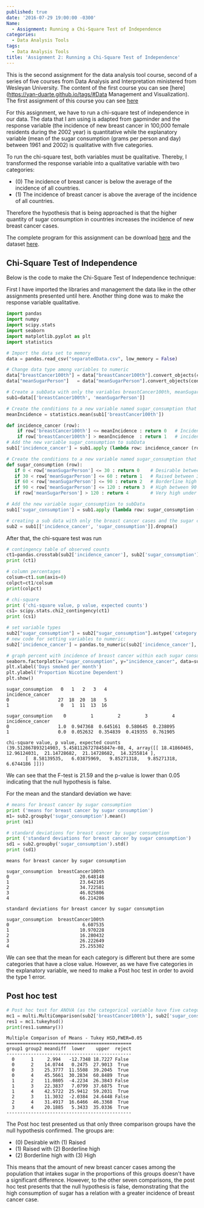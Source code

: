 ```yaml
---
published: true
date: '2016-07-29 19:00:00 -0300'
Name:
  - Assignment: Running a Chi-Square Test of Independence
categories:
  - Data Analysis Tools
tags:
  - Data Analysis Tools
title: 'Assignment 2: Running a Chi-Square Test of Independence'
---
```

This is the second assignment for the data analysis tool course, second of a series of five courses from Data Analysis and Interpretation ministered from Wesleyan University.
The content of the first course you can see [here](https://yan-duarte.github.io/tags/#Data Management and Visualization).
The first assignment of this course you can see [here](https://yan-duarte.github.io/2016/DAT-Assignment1/)

For this assignment, we have to run a chi-square test of independence in our data.
The data that I am using is adapted from gapminder and the response variable (the incidence of new breast cancer in 100,000 female residents during the 2002 year) is quantitative while the explanatory variable (mean of the sugar consumption (grams per person and day) between 1961 and 2002) is qualitative with five categories.
 
To run the chi-square test, both variables must be qualitative. 
Thereby, I transformed the response variable into a qualitative variable with two categories:

  - (0) The incidence of breast cancer is below the average of the incidence of all countries.
  - (1) The incidence of breast cancer is above the average of the incidence of all countries.

Therefore the hypothesis that is being approached is that the higher quantity of sugar consumption in countries increases the incidence of new breast cancer cases.

The complete program for this assignment can be download [here](https://yan-duarte.github.io/archives/dat-assignment2.py) and the dataset [here](https://yan-duarte.github.io/archives/separatedData.csv).


## **Chi-Square Test of Independence**

Below is the code to make the Chi-Square Test of Independence technique:

First I have imported the libraries and management the data like in the other assignments presented until here. Another thing done was to make the response variable qualitative.

```python
import pandas
import numpy
import scipy.stats
import seaborn
import matplotlib.pyplot as plt
import statistics

# Import the data set to memory
data = pandas.read_csv("separatedData.csv", low_memory = False)

# Change data type among variables to numeric
data["breastCancer100th"] = data["breastCancer100th"].convert_objects(convert_numeric=True)
data["meanSugarPerson"]   = data["meanSugarPerson"].convert_objects(convert_numeric=True)

# Create a subData with only the variables breastCancer100th, meanSugarPerson, meanFoodPerson, meanCholesterol
sub1=data[['breastCancer100th', 'meanSugarPerson']]

# Create the conditions to a new variable named sugar_consumption that will categorize the meanSugarPerson answers
meanIncidence = statistics.mean(sub1['breastCancer100th'])

def incidence_cancer (row):
    if row['breastCancer100th'] <= meanIncidence : return 0   # Incidence of breast cancer is below the average of the incidence of all countries.
    if row['breastCancer100th'] > meanIncidence  : return 1   # incidence of breast cancer is above the average of the incidence of all countries.
# Add the new variable sugar_consumption to subData
sub1['incidence_cancer'] = sub1.apply (lambda row: incidence_cancer (row),axis=1)

# Create the conditions to a new variable named sugar_consumption that will categorize the meanSugarPerson answers
def sugar_consumption (row):
   if 0 < row['meanSugarPerson'] <= 30 : return 0    # Desirable between 0 and 30 g.
   if 30 < row['meanSugarPerson'] <= 60 : return 1   # Raised between 30 and 60 g.
   if 60 < row['meanSugarPerson'] <= 90 : return 2   # Borderline high between 60 and 90 g.
   if 90 < row['meanSugarPerson'] <= 120 : return 3  # High between 90 and 120 g.
   if row['meanSugarPerson'] > 120 : return 4        # Very high under 120g.

# Add the new variable sugar_consumption to subData
sub1['sugar_consumption'] = sub1.apply (lambda row: sugar_consumption (row),axis=1)

# creating a sub data with only the breast cancer cases and the sugar consumption mean
sub2 = sub1[['incidence_cancer', 'sugar_consumption']].dropna()
```

After that, the chi-square test was run

```python 
# contingency table of observed counts
ct1=pandas.crosstab(sub2['incidence_cancer'], sub2['sugar_consumption'])
print (ct1)

# column percentages
colsum=ct1.sum(axis=0)
colpct=ct1/colsum
print(colpct)

# chi-square
print ('chi-square value, p value, expected counts')
cs1= scipy.stats.chi2_contingency(ct1)
print (cs1)

# set variable types
sub2["sugar_consumption"] = sub2["sugar_consumption"].astype('category')
# new code for setting variables to numeric:
sub2['incidence_cancer'] = pandas.to_numeric(sub2['incidence_cancer'], errors='coerce')

# graph percent with incidence of breast cancer within each sugar consumption group
seaborn.factorplot(x="sugar_consumption", y="incidence_cancer", data=sub2, kind="bar", ci=None)
plt.xlabel('Days smoked per month')
plt.ylabel('Proportion Nicotine Dependent')
plt.show()
```

```
sugar_consumption   0   1   2   3   4
incidence_cancer                     
0                  27  18  20  18   5
1                   0   1  11  13  16

sugar_consumption    0         1         2         3         4
incidence_cancer                                              
0                  1.0  0.947368  0.645161  0.580645  0.238095
1                  0.0  0.052632  0.354839  0.419355  0.761905

chi-square value, p value, expected counts
(39.512867893214903, 5.4581126727845847e-08, 4, array([[ 18.41860465,  12.96124031,  21.14728682,  21.14728682,  14.3255814 ],
       [  8.58139535,   6.03875969,   9.85271318,   9.85271318,   6.6744186 ]]))
```



We can see that the F-test is 21.59 and the p-value is lower than 0.05 indicating that the null hypothesis is false.

For the mean and the standard deviation we have:

```python 
# means for breast cancer by sugar consumption
print ('means for breast cancer by sugar consumption')
m1= sub2.groupby('sugar_consumption').mean()
print (m1)

# standard deviations for breast cancer by sugar consumption
print ('standard deviations for breast cancer by sugar consumption')
sd1 = sub2.groupby('sugar_consumption').std()
print (sd1)
```
```
means for breast cancer by sugar consumption
                   
sugar_consumption  breastCancer100th                 
0                          20.648148
1                          23.642105
2                          34.722581
3                          46.025806
4                          66.214286

standard deviations for breast cancer by sugar consumption
                   
sugar_consumption  breastCancer100th                 
0                           6.607535
1                          10.970228
2                          16.280432
3                          26.222649
4                          25.255302
```

We can see that the mean for each category is different but there are some categories that have a close value. However, as we have five categories in the explanatory variable, we need to make a Post hoc test in order to avoid the type 1 error.

## **Post hoc test**

```python
# Post hoc test for ANOVA (as the categorical variable have five categories)
mc1 = multi.MultiComparison(sub2['breastCancer100th'], sub2['sugar_consumption'])
res1 = mc1.tukeyhsd()
print(res1.summary())
```

```
Multiple Comparison of Means - Tukey HSD,FWER=0.05
==============================================
group1 group2 meandiff  lower    upper  reject
----------------------------------------------
  0      1     2.994   -12.7348 18.7227 False 
  0      2    14.0744   0.2475  27.9013  True 
  0      3    25.3777  11.5508  39.2045  True 
  0      4    45.5661  30.2834  60.8489  True 
  1      2    11.0805  -4.2234  26.3843 False 
  1      3    22.3837   7.0799  37.6875  True 
  1      4    42.5722  25.9412  59.2031  True 
  2      3    11.3032  -2.0384  24.6448 False 
  2      4    31.4917  16.6466  46.3368  True 
  3      4    20.1885   5.3433  35.0336  True 
----------------------------------------------
```

The Post hoc test presented us that only three comparison groups have the null hypothesis confirmed. The groups are: 

  - (0) Desirable with (1) Raised
  - (1) Raised with (2) Borderline high
  - (2) Borderline high with (3) High

This means that the amount of new breast cancer cases among the population that intakes sugar in the proportions of this groups doesn't have a significant difference. However, to the other seven comparisons, the post hoc test presents that the null hypothesis is false, demonstrating that the high consumption of sugar has a relation with a greater incidence of breast cancer case.
